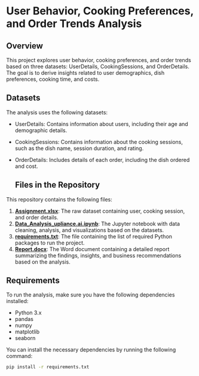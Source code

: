 # User Behavior, Cooking Preferences, and Order Trends Analysis

## Overview

This project explores user behavior, cooking preferences, and order trends based on three datasets: UserDetails, CookingSessions, and OrderDetails. The goal is to derive insights related to user demographics, dish preferences, cooking time, and costs.

## Datasets

The analysis uses the following datasets:

- UserDetails: Contains information about users, including their age and demographic details.
- CookingSessions: Contains information about the cooking sessions, such as the dish name, session duration, and rating.
- OrderDetails: Includes details of each order, including the dish ordered and cost.

  ## Files in the Repository

This repository contains the following files:

1. **[Assignment.xlsx](./Assignment.xlsx)**: The raw dataset containing user, cooking session, and order details.
2. **[Data_Analysis_upliance.ai.ipynb](./Data_Analysis_upliance.ai.ipynb)**: The Jupyter notebook with data cleaning, analysis, and visualizations based on the datasets.
3. **[requirements.txt](./requirements.txt)**: The file containing the list of required Python packages to run the project.
4. **[Report.docx](./Report.docx)**: The Word document containing a detailed report summarizing the findings, insights, and business recommendations based on the analysis.

## Requirements

To run the analysis, make sure you have the following dependencies installed:

- Python 3.x
- pandas
- numpy
- matplotlib
- seaborn

You can install the necessary dependencies by running the following command:

```bash
pip install -r requirements.txt
